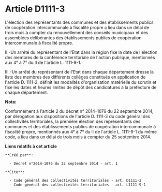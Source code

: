 # Article D1111-3

L'élection des représentants des communes et des établissements publics de coopération intercommunale à fiscalité propre a
lieu dans un délai de trois mois à compter du renouvellement des conseils municipaux et des assemblées délibérantes des
établissements publics de coopération intercommunale à fiscalité propre. 

II.-Un arrêté du représentant de l'Etat dans la région fixe la date de l'élection des membres de la conférence territoriale
de l'action publique, mentionnés aux 4° à 7° du II de l'article L. 1111-9-1. 

III.-Un arrêté du représentant de l'Etat dans chaque département dresse la liste des membres des différents collèges
constitués en application de l'article D. 1111-2, définit les modalités d'organisation matérielle du scrutin et fixe les
dates et heures limites de dépôt des candidatures à la préfecture de chaque département.

**Nota:**

Conformément à l'article 2 du décret n° 2014-1076 du 22 septembre 2014, par dérogation aux dispositions de l'article D.
1111-3 du code général des collectivités territoriales, la première élection des représentants des communes et des
établissements publics de coopération intercommunale à fiscalité propre, mentionnés aux 4° à 7° du II de l'article L.
1111-9-1 du même code, a lieu dans un délai de trois mois à compter du 25 septembre 2014.

**Liens relatifs à cet article**

	**Créé par**:

	  - Décret n°2014-1076 du 22 septembre 2014 - art. 1

	**Cite**:

	  - Code général des collectivités territoriales - art. D1111-2
	  - Code général des collectivités territoriales - art. L1111-9-1
